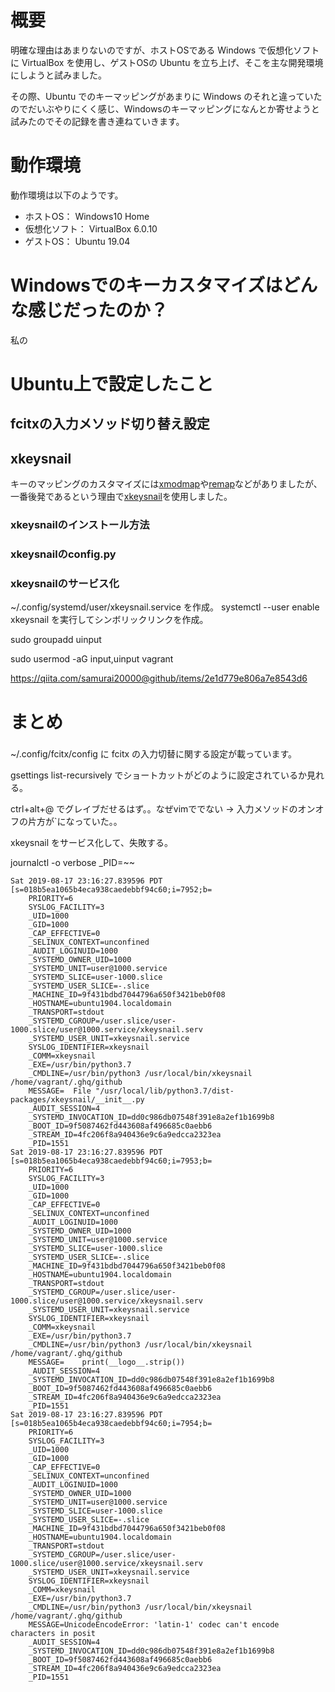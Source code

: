 # 概要

明確な理由はあまりないのですが、ホストOSである Windows で仮想化ソフトに VirtualBox を使用し、ゲストOSの Ubuntu を立ち上げ、そこを主な開発環境にしようと試みました。

その際、Ubuntu でのキーマッピングがあまりに Windows のそれと違っていたのでだいぶやりにくく感じ、Windowsのキーマッピングになんとか寄せようと試みたのでその記録を書き連ねていきます。

# 動作環境

動作環境は以下のようです。

* ホストOS： Windows10 Home 
* 仮想化ソフト： VirtualBox 6.0.10
* ゲストOS： Ubuntu 19.04

# Windowsでのキーカスタマイズはどんな感じだったのか？

私の

# Ubuntu上で設定したこと

## fcitxの入力メソッド切り替え設定

## xkeysnail

キーのマッピングのカスタマイズには[xmodmap](https://wiki.archlinux.jp/index.php/Xmodmap)や[remap](https://github.com/k0kubun/xremap)などがありましたが、一番後発であるという理由で[xkeysnail](https://github.com/mooz/xkeysnail)を使用しました。

### xkeysnailのインストール方法

### xkeysnailのconfig.py 

### xkeysnailのサービス化

~/.config/systemd/user/xkeysnail.service
を作成。
systemctl --user enable xkeysnail 
を実行してシンボリックリンクを作成。

sudo groupadd uinput

sudo usermod -aG input,uinput vagrant   

https://qiita.com/samurai20000@github/items/2e1d779e806a7e8543d6

# まとめ


###

~/.config/fcitx/config に fcitx の入力切替に関する設定が載っています。

gsettings list-recursively でショートカットがどのように設定されているか見れる。

ctrl+alt+@ でグレイブだせるはず。。なぜvimででない → 入力メソッドのオンオフの片方が`になっていた。。

xkeysnail をサービス化して、失敗する。

journalctl -o verbose _PID=~~

```
Sat 2019-08-17 23:16:27.839596 PDT [s=018b5ea1065b4eca938caedebbf94c60;i=7952;b=
    PRIORITY=6
    SYSLOG_FACILITY=3
    _UID=1000
    _GID=1000
    _CAP_EFFECTIVE=0
    _SELINUX_CONTEXT=unconfined
    _AUDIT_LOGINUID=1000
    _SYSTEMD_OWNER_UID=1000
    _SYSTEMD_UNIT=user@1000.service
    _SYSTEMD_SLICE=user-1000.slice
    _SYSTEMD_USER_SLICE=-.slice
    _MACHINE_ID=9f431bdbd7044796a650f3421beb0f08
    _HOSTNAME=ubuntu1904.localdomain
    _TRANSPORT=stdout
    _SYSTEMD_CGROUP=/user.slice/user-1000.slice/user@1000.service/xkeysnail.serv
    _SYSTEMD_USER_UNIT=xkeysnail.service
    SYSLOG_IDENTIFIER=xkeysnail
    _COMM=xkeysnail
    _EXE=/usr/bin/python3.7
    _CMDLINE=/usr/bin/python3 /usr/local/bin/xkeysnail /home/vagrant/.ghq/github
    MESSAGE=  File "/usr/local/lib/python3.7/dist-packages/xkeysnail/__init__.py
    _AUDIT_SESSION=4
    _SYSTEMD_INVOCATION_ID=dd0c986db07548f391e8a2ef1b1699b8
    _BOOT_ID=9f5087462fd443608af496685c0aebb6
    _STREAM_ID=4fc206f8a940436e9c6a9edcca2323ea
    _PID=1551
Sat 2019-08-17 23:16:27.839596 PDT [s=018b5ea1065b4eca938caedebbf94c60;i=7953;b=
    PRIORITY=6
    SYSLOG_FACILITY=3
    _UID=1000
    _GID=1000
    _CAP_EFFECTIVE=0
    _SELINUX_CONTEXT=unconfined
    _AUDIT_LOGINUID=1000
    _SYSTEMD_OWNER_UID=1000
    _SYSTEMD_UNIT=user@1000.service
    _SYSTEMD_SLICE=user-1000.slice
    _SYSTEMD_USER_SLICE=-.slice
    _MACHINE_ID=9f431bdbd7044796a650f3421beb0f08
    _HOSTNAME=ubuntu1904.localdomain
    _TRANSPORT=stdout
    _SYSTEMD_CGROUP=/user.slice/user-1000.slice/user@1000.service/xkeysnail.serv
    _SYSTEMD_USER_UNIT=xkeysnail.service
    SYSLOG_IDENTIFIER=xkeysnail
    _COMM=xkeysnail
    _EXE=/usr/bin/python3.7
    _CMDLINE=/usr/bin/python3 /usr/local/bin/xkeysnail /home/vagrant/.ghq/github
    MESSAGE=    print(__logo__.strip())
    _AUDIT_SESSION=4
    _SYSTEMD_INVOCATION_ID=dd0c986db07548f391e8a2ef1b1699b8
    _BOOT_ID=9f5087462fd443608af496685c0aebb6
    _STREAM_ID=4fc206f8a940436e9c6a9edcca2323ea
    _PID=1551
Sat 2019-08-17 23:16:27.839596 PDT [s=018b5ea1065b4eca938caedebbf94c60;i=7954;b=
    PRIORITY=6
    SYSLOG_FACILITY=3
    _UID=1000
    _GID=1000
    _CAP_EFFECTIVE=0
    _SELINUX_CONTEXT=unconfined
    _AUDIT_LOGINUID=1000
    _SYSTEMD_OWNER_UID=1000
    _SYSTEMD_UNIT=user@1000.service
    _SYSTEMD_SLICE=user-1000.slice
    _SYSTEMD_USER_SLICE=-.slice
    _MACHINE_ID=9f431bdbd7044796a650f3421beb0f08
    _HOSTNAME=ubuntu1904.localdomain
    _TRANSPORT=stdout
    _SYSTEMD_CGROUP=/user.slice/user-1000.slice/user@1000.service/xkeysnail.serv
    _SYSTEMD_USER_UNIT=xkeysnail.service
    SYSLOG_IDENTIFIER=xkeysnail
    _COMM=xkeysnail
    _EXE=/usr/bin/python3.7
    _CMDLINE=/usr/bin/python3 /usr/local/bin/xkeysnail /home/vagrant/.ghq/github
    MESSAGE=UnicodeEncodeError: 'latin-1' codec can't encode characters in posit
    _AUDIT_SESSION=4
    _SYSTEMD_INVOCATION_ID=dd0c986db07548f391e8a2ef1b1699b8
    _BOOT_ID=9f5087462fd443608af496685c0aebb6
    _STREAM_ID=4fc206f8a940436e9c6a9edcca2323ea
    _PID=1551
```